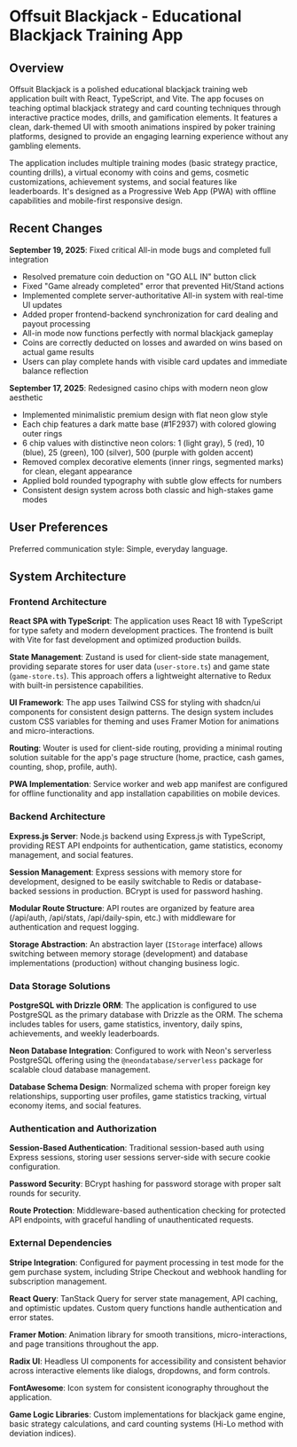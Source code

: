 # Offsuit Blackjack - Educational Blackjack Training App

## Overview

Offsuit Blackjack is a polished educational blackjack training web application built with React, TypeScript, and Vite. The app focuses on teaching optimal blackjack strategy and card counting techniques through interactive practice modes, drills, and gamification elements. It features a clean, dark-themed UI with smooth animations inspired by poker training platforms, designed to provide an engaging learning experience without any gambling elements.

The application includes multiple training modes (basic strategy practice, counting drills), a virtual economy with coins and gems, cosmetic customizations, achievement systems, and social features like leaderboards. It's designed as a Progressive Web App (PWA) with offline capabilities and mobile-first responsive design.

## Recent Changes

**September 19, 2025**: Fixed critical All-in mode bugs and completed full integration
- Resolved premature coin deduction on "GO ALL IN" button click
- Fixed "Game already completed" error that prevented Hit/Stand actions
- Implemented complete server-authoritative All-in system with real-time UI updates
- Added proper frontend-backend synchronization for card dealing and payout processing
- All-in mode now functions perfectly with normal blackjack gameplay
- Coins are correctly deducted on losses and awarded on wins based on actual game results
- Users can play complete hands with visible card updates and immediate balance reflection

**September 17, 2025**: Redesigned casino chips with modern neon glow aesthetic
- Implemented minimalistic premium design with flat neon glow style
- Each chip features a dark matte base (#1F2937) with colored glowing outer rings
- 6 chip values with distinctive neon colors: 1 (light gray), 5 (red), 10 (blue), 25 (green), 100 (silver), 500 (purple with golden accent)
- Removed complex decorative elements (inner rings, segmented marks) for clean, elegant appearance
- Applied bold rounded typography with subtle glow effects for numbers
- Consistent design system across both classic and high-stakes game modes

## User Preferences

Preferred communication style: Simple, everyday language.

## System Architecture

### Frontend Architecture

**React SPA with TypeScript**: The application uses React 18 with TypeScript for type safety and modern development practices. The frontend is built with Vite for fast development and optimized production builds.

**State Management**: Zustand is used for client-side state management, providing separate stores for user data (`user-store.ts`) and game state (`game-store.ts`). This approach offers a lightweight alternative to Redux with built-in persistence capabilities.

**UI Framework**: The app uses Tailwind CSS for styling with shadcn/ui components for consistent design patterns. The design system includes custom CSS variables for theming and uses Framer Motion for animations and micro-interactions.

**Routing**: Wouter is used for client-side routing, providing a minimal routing solution suitable for the app's page structure (home, practice, cash games, counting, shop, profile, auth).

**PWA Implementation**: Service worker and web app manifest are configured for offline functionality and app installation capabilities on mobile devices.

### Backend Architecture

**Express.js Server**: Node.js backend using Express.js with TypeScript, providing REST API endpoints for authentication, game statistics, economy management, and social features.

**Session Management**: Express sessions with memory store for development, designed to be easily switchable to Redis or database-backed sessions in production. BCrypt is used for password hashing.

**Modular Route Structure**: API routes are organized by feature area (/api/auth, /api/stats, /api/daily-spin, etc.) with middleware for authentication and request logging.

**Storage Abstraction**: An abstraction layer (`IStorage` interface) allows switching between memory storage (development) and database implementations (production) without changing business logic.

### Data Storage Solutions

**PostgreSQL with Drizzle ORM**: The application is configured to use PostgreSQL as the primary database with Drizzle as the ORM. The schema includes tables for users, game statistics, inventory, daily spins, achievements, and weekly leaderboards.

**Neon Database Integration**: Configured to work with Neon's serverless PostgreSQL offering using the `@neondatabase/serverless` package for scalable cloud database management.

**Database Schema Design**: Normalized schema with proper foreign key relationships, supporting user profiles, game statistics tracking, virtual economy items, and social features.

### Authentication and Authorization

**Session-Based Authentication**: Traditional session-based auth using Express sessions, storing user sessions server-side with secure cookie configuration.

**Password Security**: BCrypt hashing for password storage with proper salt rounds for security.

**Route Protection**: Middleware-based authentication checking for protected API endpoints, with graceful handling of unauthenticated requests.

### External Dependencies

**Stripe Integration**: Configured for payment processing in test mode for the gem purchase system, including Stripe Checkout and webhook handling for subscription management.

**React Query**: TanStack Query for server state management, API caching, and optimistic updates. Custom query functions handle authentication and error states.

**Framer Motion**: Animation library for smooth transitions, micro-interactions, and page transitions throughout the app.

**Radix UI**: Headless UI components for accessibility and consistent behavior across interactive elements like dialogs, dropdowns, and form controls.

**FontAwesome**: Icon system for consistent iconography throughout the application.

**Game Logic Libraries**: Custom implementations for blackjack game engine, basic strategy calculations, and card counting systems (Hi-Lo method with deviation indices).